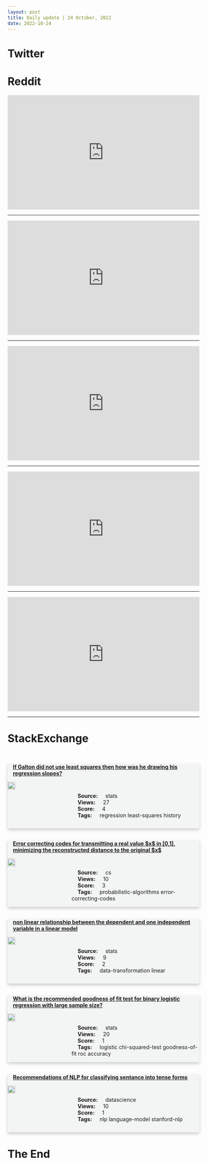 ```yaml
---
layout: post
title: Daily update | 24 October, 2022
date: 2022-10-24
---
```


<script async src="https://platform.twitter.com/widgets.js" charset="utf-8"></script>


<script src='https://storage.ko-fi.com/cdn/scripts/overlay-widget.js'></script>
<script>
  kofiWidgetOverlay.draw('themldojo', {
    'type': 'floating-chat',
    'floating-chat.donateButton.text': 'Support me',
    'floating-chat.donateButton.background-color': '#f45d22',
    'floating-chat.donateButton.text-color': '#fff'
  });
</script>

# Twitter 

<blockquote class="twitter-tweet"><a href="https://twitter.com/Santhoscheeku77/status/1584167818651500544"></a></blockquote>

<blockquote class="twitter-tweet"><a href="https://twitter.com/equialpha/status/1584054536028979201"></a></blockquote>

<blockquote class="twitter-tweet"><a href="https://twitter.com/handokotjung/status/1584062612106792960"></a></blockquote>

<blockquote class="twitter-tweet"><a href="https://twitter.com/nathanbenaich/status/1584217986247708672"></a></blockquote>

<blockquote class="twitter-tweet"><a href="https://twitter.com/TansuYegen/status/1584107423262191616"></a></blockquote>

<blockquote class="twitter-tweet"><a href="https://twitter.com/StanfordAILab/status/1584003502174793728"></a></blockquote>

<blockquote class="twitter-tweet"><a href="https://twitter.com/GoogleAI/status/1584058285224652800"></a></blockquote>

<blockquote class="twitter-tweet"><a href="https://twitter.com/huggingface/status/1584084261283328000"></a></blockquote>

<blockquote class="twitter-tweet"><a href="https://twitter.com/ylecun/status/1584174212142354434"></a></blockquote>

<blockquote class="twitter-tweet"><a href="https://twitter.com/stanfordnlp/status/1584202450927751169"></a></blockquote>

# Reddit 

<iframe id="reddit-embed" src="https://www.redditmedia.com/r/MachineLearning/comments/ybnnra/r_speechtospeech_translation_for_a_realworld?ref_source=embed&amp;ref=share&amp;embed=true" sandbox="allow-scripts allow-same-origin allow-popups" style="border: none;" height="300" width="100%" scrolling="yes"></iframe>
<hr style="width:100%;text-align:left;margin-left:0">
<iframe id="reddit-embed" src="https://www.redditmedia.com/r/datascience/comments/ybomx8/why_do_companies_do_this?ref_source=embed&amp;ref=share&amp;embed=true" sandbox="allow-scripts allow-same-origin allow-popups" style="border: none;" height="300" width="100%" scrolling="yes"></iframe>
<hr style="width:100%;text-align:left;margin-left:0">
<iframe id="reddit-embed" src="https://www.redditmedia.com/r/dataengineering/comments/ybc8ml/anyone_currently_using_an_operational_data_store?ref_source=embed&amp;ref=share&amp;embed=true" sandbox="allow-scripts allow-same-origin allow-popups" style="border: none;" height="300" width="100%" scrolling="yes"></iframe>
<hr style="width:100%;text-align:left;margin-left:0">
<iframe id="reddit-embed" src="https://www.redditmedia.com/r/statistics/comments/yba45w/q_statistical_debate_between_me_and_my_not?ref_source=embed&amp;ref=share&amp;embed=true" sandbox="allow-scripts allow-same-origin allow-popups" style="border: none;" height="300" width="100%" scrolling="yes"></iframe>
<hr style="width:100%;text-align:left;margin-left:0">
<iframe id="reddit-embed" src="https://www.redditmedia.com/r/dataengineering/comments/ybm75x/what_would_you_want_to_hear_and_learn_about_in_a?ref_source=embed&amp;ref=share&amp;embed=true" sandbox="allow-scripts allow-same-origin allow-popups" style="border: none;" height="300" width="100%" scrolling="yes"></iframe>
<hr style="width:100%;text-align:left;margin-left:0">

<style>
.card {
box-shadow: 0 4px 8px 0 rgba(0,0,0,0.2);
transition: 0.3s;
width: 100%;
background-color: #F3F4F4;
}
p{
    margin-left:  3em;
    padding-top: 1em;
}
.part2{
    display: grid;
    grid-template-columns: 1fr 3fr;
}
h4{
    margin: 1em;
}

.card:hover {
box-shadow: 0 8px 16px 0 rgba(0,0,0,0.2);
}
b {
padding: 2px 16px;
}
</style>
  
# StackExchange 


  <br>
  <div class="card">
  <h4><a href='https://stats.stackexchange.com/questions/593331/if-galton-did-not-use-least-squares-then-how-was-he-drawing-his-regression-slope'>If Galton did not use least squares then how was he drawing his regression slopes?</a></h4> 
  <div class="part2">
      <img src="https://cdn.sstatic.net/Sites/stats/Img/apple-touch-icon@2.png?v=344f57aa10cc" alt="Img missing!" style="width:40%">
      <p><b>Source:</b> stats<br><b>Views:</b> 27<br><b>Score:</b> 4<br><b>Tags:</b> <span class="badge badge-dark">regression</span> <span class="badge badge-dark">least-squares</span> <span class="badge badge-dark">history</span></p> 
  </div>
  </div>
      
  <br>
  <div class="card">
  <h4><a href='https://cs.stackexchange.com/questions/154881/error-correcting-codes-for-transmitting-a-real-value-x-in-0-1-minimizing-th'>Error correcting codes for transmitting a real value $x$ in [0,1], minimizing the reconstructed distance to the original $x$</a></h4> 
  <div class="part2">
      <img src="https://cdn.sstatic.net/Sites/cs/Img/apple-touch-icon@2.png?v=324a3e0c2b03" alt="Img missing!" style="width:40%">
      <p><b>Source:</b> cs<br><b>Views:</b> 10<br><b>Score:</b> 3<br><b>Tags:</b> <span class="badge badge-dark">probabilistic-algorithms</span> <span class="badge badge-dark">error-correcting-codes</span></p> 
  </div>
  </div>
      
  <br>
  <div class="card">
  <h4><a href='https://stats.stackexchange.com/questions/593282/non-linear-relationship-between-the-dependent-and-one-independent-variable-in-a'>non linear relationship between the dependent and one independent variable in a linear model</a></h4> 
  <div class="part2">
      <img src="https://cdn.sstatic.net/Sites/stats/Img/apple-touch-icon@2.png?v=344f57aa10cc" alt="Img missing!" style="width:40%">
      <p><b>Source:</b> stats<br><b>Views:</b> 9<br><b>Score:</b> 2<br><b>Tags:</b> <span class="badge badge-dark">data-transformation</span> <span class="badge badge-dark">linear</span></p> 
  </div>
  </div>
      
  <br>
  <div class="card">
  <h4><a href='https://stats.stackexchange.com/questions/593289/what-is-the-recommended-goodness-of-fit-test-for-binary-logistic-regression-with'>What is the recommended goodness of fit test for binary logistic regression with large sample size?</a></h4> 
  <div class="part2">
      <img src="https://cdn.sstatic.net/Sites/stats/Img/apple-touch-icon@2.png?v=344f57aa10cc" alt="Img missing!" style="width:40%">
      <p><b>Source:</b> stats<br><b>Views:</b> 20<br><b>Score:</b> 1<br><b>Tags:</b> <span class="badge badge-dark">logistic</span> <span class="badge badge-dark">chi-squared-test</span> <span class="badge badge-dark">goodness-of-fit</span> <span class="badge badge-dark">roc</span> <span class="badge badge-dark">accuracy</span></p> 
  </div>
  </div>
      
  <br>
  <div class="card">
  <h4><a href='https://datascience.stackexchange.com/questions/115497/recommendations-of-nlp-for-classifying-sentance-into-tense-forms'>Recommendations of NLP for classifying sentance into tense forms</a></h4> 
  <div class="part2">
      <img src="https://cdn.sstatic.net/Sites/datascience/Img/apple-touch-icon@2.png?v=1c36463984b3" alt="Img missing!" style="width:40%">
      <p><b>Source:</b> datascience<br><b>Views:</b> 10<br><b>Score:</b> 1<br><b>Tags:</b> <span class="badge badge-dark">nlp</span> <span class="badge badge-dark">language-model</span> <span class="badge badge-dark">stanford-nlp</span></p> 
  </div>
  </div>
      
# The End